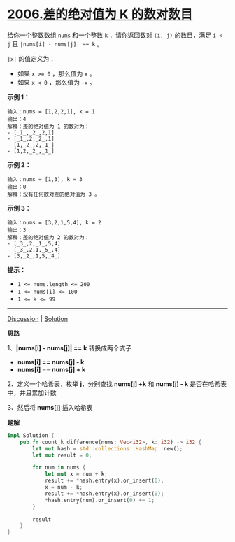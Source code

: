 # [2006.差的绝对值为 K 的数对数目](https://leetcode-cn.com/problems/count-number-of-pairs-with-absolute-difference-k/description/)


给你一个整数数组 `nums` 和一个整数 `k` ，请你返回数对 `(i, j)` 的数目，满足 `i < j` 且 `|nums[i] - nums[j]| == k` 。

`|x|` 的值定义为：

- 如果 `x >= 0` ，那么值为 `x` 。
- 如果 `x < 0` ，那么值为 `-x` 。

 

**示例 1：**

```
输入：nums = [1,2,2,1], k = 1
输出：4
解释：差的绝对值为 1 的数对为：
- [_1_,_2_,2,1]
- [_1_,2,_2_,1]
- [1,_2_,2,_1_]
- [1,2,_2_,_1_]
```

**示例 2：**

```
输入：nums = [1,3], k = 3
输出：0
解释：没有任何数对差的绝对值为 3 。
```

**示例 3：**

```
输入：nums = [3,2,1,5,4], k = 2
输出：3
解释：差的绝对值为 2 的数对为：
- [_3_,2,_1_,5,4]
- [_3_,2,1,_5_,4]
- [3,_2_,1,5,_4_]
```

 

**提示：**

- `1 <= nums.length <= 200`
- `1 <= nums[i] <= 100`
- `1 <= k <= 99`

------

[Discussion](https://leetcode-cn.com/problems/count-number-of-pairs-with-absolute-difference-k/comments/) | [Solution](https://leetcode-cn.com/problems/count-number-of-pairs-with-absolute-difference-k/solution/)

**思路** 

1、**|nums[i] - nums[j]| == k** 转换成两个式子

- **nums[i] == nums[j] - k**
- **nums[i] == nums[j] + k**

2、定义一个哈希表，枚举 **j**，分别查找 **nums[j] +k** 和 **nums[j] - k** 是否在哈希表中，并且累加计数

3、然后将 **nums[j]** 插入哈希表

**题解**

```rust
impl Solution {
    pub fn count_k_difference(nums: Vec<i32>, k: i32) -> i32 {
        let mut hash = std::collections::HashMap::new();
        let mut result = 0;

        for num in nums {
            let mut x = num + k;
            result += *hash.entry(x).or_insert(0);            
            x = num - k;
            result += *hash.entry(x).or_insert(0);
            *hash.entry(num).or_insert(0) += 1;
        }

        result
    }
}
```

